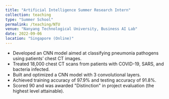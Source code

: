 ```yaml
---
title: "Artificial Intelligence Summer Research Intern"
collection: teaching
type: "Summer School"
permalink: /teaching/NTU
venue: "Nanyang Technological University, Business AI Lab"
date: 2022-09-06
location: "Singapore (Online)"
---
```


* Developed an CNN model aimed at classifying pneumonia pathogens using patients’ chest CT images.
* Treated 18,000 chest CT scans from patients with COVID-19, SARS, and bacteria infected.
* Built and optimized a CNN model with 3 convolutional layers.
* Achieved training accuracy of 97.9% and testing accuracy of 91.8%.
* Scored 90 and was awarded "Distinction" in project evaluation (the highest level attainable).
